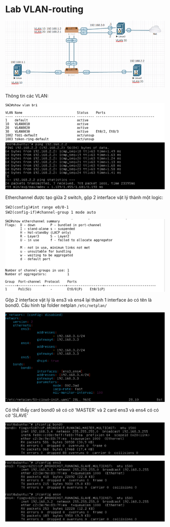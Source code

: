 # Lab VLAN-routing
![Alt](https://raw.githubusercontent.com/huynp1999/huynp/master/pic/network/switching/topo.png)

Thông tin các VLAN:

![Alt](https://raw.githubusercontent.com/huynp1999/huynp/master/pic/network/switching/vlan.png)
![Alt](https://raw.githubusercontent.com/huynp1999/huynp/master/pic/network/switching/ping.png)

Etherchannel được tạo giữa 2 switch, gộp 2 interface vật lý thành một logic:
```
SW2(config)#int range e0/0-1
SW2(config-if)#channel-group 1 mode auto
```

![Alt](https://raw.githubusercontent.com/huynp1999/huynp/master/pic/network/switching/etherchannel.png)

Gộp 2 interface vật lý là ens3 và ens4 lại thành 1 interface ảo có tên là bond0. Cấu hình tại folder netplan `/etc/netplan/`

![Alt](https://github.com/huynp1999/huynp/blob/master/pic/network/switching/netplan.png)

Có thể thấy card bond0 sẽ có cờ 'MASTER' và 2 card ens3 và ens4 có có cờ 'SLAVE'

![Alt](https://github.com/huynp1999/huynp/blob/master/pic/network/switching/bond0.png)

![Alt](https://github.com/huynp1999/huynp/blob/master/pic/network/switching/ens34.png)
